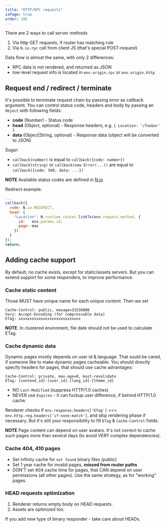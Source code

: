 ```yaml
---
title: "HTTP/RPC requests"
isPage: true
order: 100
---
```


There are 2 ways to  call server methods

1. Via http GET requests, if router has matching rule
2. Via `N.io.rpc` call from client JS (that's special POST-request)

Data flow is almost the same, with only 2 differences:

- RPC data is not rendered, and returned as JSON
- low-level request info is located in `env.origin.rpc` or `env.origin.http`


Request end / redirect / terminate
----------------------------------

It's possible to terminate request chain by passing error as callback argument.
You can control status code, headers and body by passing an `Object` with
following fields:

* __code__ (Number) - Status code
* __head__ (Object, optional) - Response headers, e.g. `{ Location: '/foobar' }`
* __data__ (Object|String, optional) - Response data (object will be converted to JSON)

Sugar:

* `callback(number)` is equal to `callback({code: number})`
* `callback(string)` or `callback(new Error(...))` are equal to `callback({code: 500, data: ...})`

**NOTE** Available status codes are defined in  [N.io](https://github.com/nodeca/nodeca.core/blob/master/lib/system/io.js)

Redirect example:

``` javascript
...
callback({
  code: N.io.REDIRECT,
  head: {
    "Location": N.runtime.router.linkTo(env.request.method, {
      id:   env.params.id,
      page: max
    })
  }
});
return;
```

Adding cache support
--------------------

By default, no cache exists, except for static/assets servers. But you can extend
support for some responders, to improve performance.


### Cache static content

Those MUST have unique name for each unique content. Then we set

```
Cache-Control: public, maxage=31536000
Vary: Accept-Encoding (for compressable data)
ETag: xxxxxxxxxxxxxxxxxxxxxxxxxxxx
```

**NOTE**. In clustered enviroment, file date should not be used to calculate ETag.


### Cache dynamic data

Dynamic pages mostly depends on user id & language. That sould be cared, if
someone like to make dynamic pages cacheable. You should directly specify
headers for pages, that should use cache advantages:

```
Cache-Control: private, max-age=0, must-revalidate
ETag: [contend_id]-[user_id]-[lang_id]-[theme_id]
```

* NO `Last-Modified` (suppress HTTP/1.0 caches)
* NEVER use `Expires` - it can fuckup user difference, if behind HTTP/1.0 cache.

Renderer checks if `env.response.headers['ETag']` === 
`env.http.req.headers['if-none-match']`, and skip rendering phase if necessary.
But it's still your responsibility to fill `ETag` & `Cache-Control` fields.

**NOTE** Page content can depend on user avatars. It's not correct to cache such
pages more than several days (to avoid VERY complex dependencies).


### Cache 404, 410 pages

* Set infinity cache for `not found` binary files (public)
* Set 1 year cache for invalid pages, **missed from router paths**
* DON'T set 404 cache time for pages, that CAN depend on user permissions
  (all other pages). Use the same strategy, as for "working" pages.


### HEAD requests optimization

1. Renderer returns empty body on HEAD requests.
2. Assets are optimized too.

If you add new type of binary responder - take care about HEADs.
